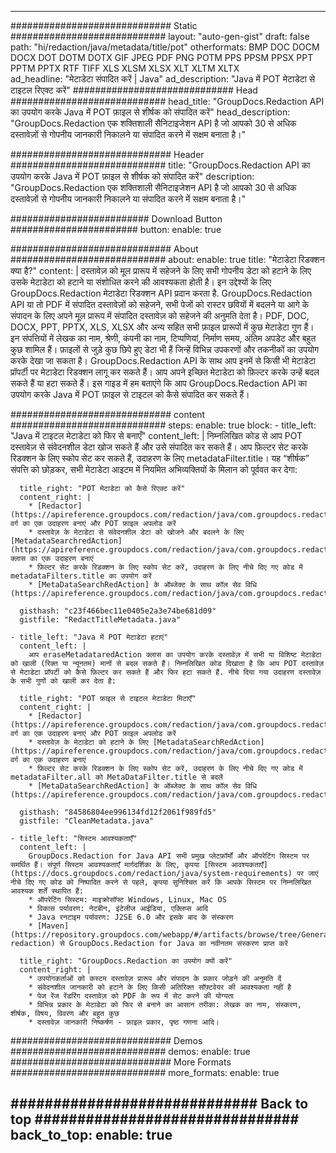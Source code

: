 
---
############################# Static ############################
layout: "auto-gen-gist" 
draft: false
path: "hi/redaction/java/metadata/title/pot"
otherformats: BMP DOC DOCM DOCX DOT DOTM DOTX GIF JPEG PDF PNG POTM PPS PPSM PPSX PPT PPTM PPTX RTF TIFF XLS XLSM XLSX XLT XLTM XLTX  
ad_headline: "मेटाडेटा संपादित करें | Java"
ad_description: "Java में POT मेटाडेटा से टाइटल रिएक्ट करें"
############################# Head ############################
head_title: "GroupDocs.Redaction API का उपयोग करके Java में POT फ़ाइल से शीर्षक को संपादित करें"
head_description: "GroupDocs.Redaction एक शक्तिशाली सैनिटाइजेशन API है जो आपको 30 से अधिक दस्तावेज़ों से गोपनीय जानकारी निकालने या संपादित करने में सक्षम बनाता है।"

############################# Header ############################
title: "GroupDocs.Redaction API का उपयोग करके Java में POT फ़ाइल से शीर्षक को संपादित करें"
description: "GroupDocs.Redaction एक शक्तिशाली सैनिटाइजेशन API है जो आपको 30 से अधिक दस्तावेज़ों से गोपनीय जानकारी निकालने या संपादित करने में सक्षम बनाता है।"

######################### Download Button #######################
button:
    enable: true

############################# About ############################
about:
    enable: true
    title: "मेटाडेटा रिडक्शन क्या है?"
    content: |
        दस्तावेज़ को मूल प्रारूप में सहेजने के लिए सभी गोपनीय डेटा को हटाने के लिए उसके मेटाडेटा को हटाने या संशोधित करने की आवश्यकता होती है। इन उद्देश्यों के लिए GroupDocs.Redaction मेटाडेटा रिडक्शन API प्रदान करता है. GroupDocs.Redaction API या तो PDF में संपादित दस्तावेज़ों को सहेजने, सभी पेजों को रास्टर छवियों में बदलने या आगे के संपादन के लिए अपने मूल प्रारूप में संपादित दस्तावेज़ को सहेजने की अनुमति देता है। PDF, DOC, DOCX, PPT, PPTX, XLS, XLSX और अन्य सहित सभी फ़ाइल प्रारूपों में कुछ मेटाडेटा गुण हैं। इन संपत्तियों में लेखक का नाम, श्रेणी, कंपनी का नाम, टिप्पणियां, निर्माण समय, अंतिम अपडेट और बहुत कुछ शामिल हैं। फ़ाइलों से जुड़े कुछ छिपे हुए डेटा भी हैं जिन्हें विभिन्न उपकरणों और तकनीकों का उपयोग करके देखा जा सकता है। GroupDocs.Redaction API के साथ आप इनमें से किसी भी मेटाडेटा प्रॉपर्टी पर मेटाडेटा रिडक्शन लागू कर सकते हैं। आप अपने इच्छित मेटाडेटा को फ़िल्टर करके उन्हें बदल सकते हैं या हटा सकते हैं। इस गाइड में हम बताएंगे कि आप GroupDocs.Redaction API का उपयोग करके Java में POT फ़ाइल से टाइटल को कैसे संपादित कर सकते हैं।

############################# content ############################
steps:
    enable: true
    block:
    - title_left: "Java में टाइटल मेटाडेटा को फिर से बनाएँ"
      content_left: |
        निम्नलिखित कोड से आप POT दस्तावेज़ से संवेदनशील डेटा खोज सकते हैं और उसे संपादित कर सकते हैं। आप फ़िल्टर सेट करके रिडक्शन के लिए स्कोप सेट कर सकते हैं, उदाहरण के लिए metadataFilter.title। यह “शीर्षक” संपत्ति को छोड़कर, सभी मेटाडेटा आइटम में नियमित अभिव्यक्तियों के मिलान को पूर्ववत कर देगा: 

      title_right: "POT मेटाडेटा को कैसे रिएक्ट करें"
      content_right: |
        * [Redactor](https://apireference.groupdocs.com/redaction/java/com.groupdocs.redaction/Redactor) वर्ग का एक उदाहरण बनाएं और POT फ़ाइल अपलोड करें
        * दस्तावेज़ के मेटाडेटा से संवेदनशील डेटा को खोजने और बदलने के लिए [MetadataSearchredAction](https://apireference.groupdocs.com/redaction/java/com.groupdocs.redaction.redactions/MetadataSearchRedaction) क्लास का एक उदाहरण बनाएं
        * फ़िल्टर सेट करके रिडक्शन के लिए स्कोप सेट करें, उदाहरण के लिए नीचे दिए गए कोड में metadataFilters.title का उपयोग करें
        * [MetaDataSearchRedAction] के ऑब्जेक्ट के साथ कॉल सेव विधि (https://apireference.groupdocs.com/redaction/java/com.groupdocs.redaction.redactions/MetadataSearchRedaction) 

      gisthash: "c23f466bec11e0405e2a3e74be681d09"
      gistfile: "RedactTitleMetadata.java"
      
    - title_left: "Java में POT मेटाडेटा हटाएं"
      content_left: |
        आप eraseMetadataredAction क्लास का उपयोग करके दस्तावेज़ में सभी या विशिष्ट मेटाडेटा को खाली (रिक्त या न्यूनतम) मानों से बदल सकते हैं। निम्नलिखित कोड दिखाता है कि आप POT दस्तावेज़ से मेटाडेटा प्रॉपर्टी को कैसे फ़िल्टर कर सकते हैं और फिर हटा सकते हैं. नीचे दिया गया उदाहरण दस्तावेज़ के सभी गुणों को खाली कर देता है: 
        
      title_right: "POT फ़ाइल से टाइटल मेटाडेटा मिटाएँ"
      content_right: |
        * [Redactor](https://apireference.groupdocs.com/redaction/java/com.groupdocs.redaction/Redactor) वर्ग का एक उदाहरण बनाएं और POT फ़ाइल अपलोड करें
        * दस्तावेज़ के मेटाडेटा को हटाने के लिए [MetadataSearchRedAction](https://apireference.groupdocs.com/redaction/java/com.groupdocs.redaction.redactions/MetadataSearchRedaction) वर्ग का एक उदाहरण बनाएं
        * फ़िल्टर सेट करके रिडक्शन के लिए स्कोप सेट करें, उदाहरण के लिए नीचे दिए गए कोड में metadataFilter.all को MetaDataFilter.title से बदलें
        * [MetaDataSearchRedAction] के ऑब्जेक्ट के साथ कॉल सेव विधि (https://apireference.groupdocs.com/redaction/java/com.groupdocs.redaction.redactions/MetadataSearchRedaction) 
        
      gisthash: "84586804ee996134fd12f2061f989fd5"
      gistfile: "CleanMetadata.java"

    - title_left: "सिस्टम आवश्यकताएँ"
      content_left: |
        GroupDocs.Redaction for Java API सभी प्रमुख प्लेटफ़ॉर्मों और ऑपरेटिंग सिस्टम पर समर्थित हैं। संपूर्ण सिस्टम आवश्यकताएँ मार्गदर्शिका के लिए, कृपया [सिस्टम आवश्यकताएँ](https://docs.groupdocs.com/redaction/java/system-requirements) पर जाएं नीचे दिए गए कोड को निष्पादित करने से पहले, कृपया सुनिश्चित करें कि आपके सिस्टम पर निम्नलिखित आवश्यक शर्तें स्थापित हैं:
        * ऑपरेटिंग सिस्टम: माइक्रोसॉफ्ट Windows, Linux, Mac OS
        * विकास पर्यावरण: नेटबीन, इंटेलीज आईडिया, एक्लिप्स आदि
        * Java रनटाइम पर्यावरण: J2SE 6.0 और इसके बाद के संस्करण
        * [Maven](https://repository.groupdocs.com/webapp/#/artifacts/browse/tree/General/repo/com/groupdocs/groupdocs-redaction) से GroupDocs.Redaction for Java का नवीनतम संस्करण प्राप्त करें
        
      title_right: "GroupDocs.Redaction का उपयोग क्यों करें"
      content_right: |
        * उपयोगकर्ताओं को कस्टम दस्तावेज़ प्रारूप और संपादन के प्रकार जोड़ने की अनुमति दें
        * संवेदनशील जानकारी को हटाने के लिए किसी अतिरिक्त सॉफ़्टवेयर की आवश्यकता नहीं है
        * पेज रेंज रेंडरिंग दस्तावेज़ को PDF के रूप में सेट करने की योग्यता
        * विभिन्न प्रकार के मेटाडेटा को फिर से बनाने का आसान तरीका: लेखक का नाम, संस्करण, शीर्षक, विषय, विवरण और बहुत कुछ
        * दस्तावेज़ जानकारी निष्कर्षण - फ़ाइल प्रकार, पृष्ठ गणना आदि।
        

############################# Demos ############################
demos:
    enable: true
############################# More Formats ############################
more_formats:
    enable: true

############################# Back to top ###############################
back_to_top:
    enable: true
---
